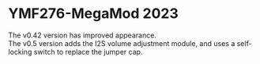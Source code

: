 # YMF276-MegaMod 2023
 The v0.42 version has improved appearance.  
 The v0.5 version adds the I2S volume adjustment module, and uses a self-locking switch to replace the jumper cap. 
